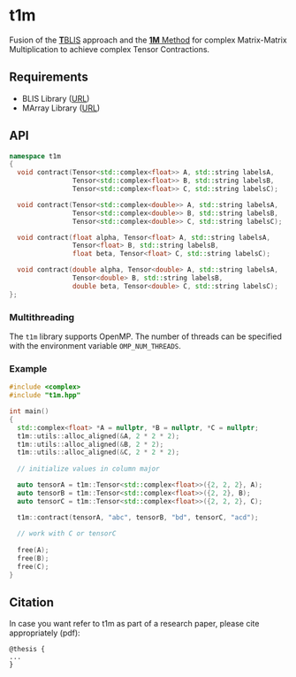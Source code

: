 # t1m

Fusion of the [**T**BLIS](https://github.com/devinamatthews/tblis) approach and the [**1M** Method](https://www.cs.utexas.edu/users/flame/pubs/blis6_toms_rev2.pdf) for complex Matrix-Matrix Multiplication to achieve complex Tensor Contractions. 

## Requirements

- BLIS Library ([URL](https://github.com/flame/blis))
- MArray Library ([URL](https://github.com/devinamatthews/marray))


## API 

```cpp
namespace t1m
{
  void contract(Tensor<std::complex<float>> A, std::string labelsA,
                Tensor<std::complex<float>> B, std::string labelsB,
                Tensor<std::complex<float>> C, std::string labelsC);

  void contract(Tensor<std::complex<double>> A, std::string labelsA,
                Tensor<std::complex<double>> B, std::string labelsB,
                Tensor<std::complex<double>> C, std::string labelsC);

  void contract(float alpha, Tensor<float> A, std::string labelsA,
                Tensor<float> B, std::string labelsB,
                float beta, Tensor<float> C, std::string labelsC);

  void contract(double alpha, Tensor<double> A, std::string labelsA,
                Tensor<double> B, std::string labelsB,
                double beta, Tensor<double> C, std::string labelsC);
};
```

### Multithreading 

The `t1m` library supports OpenMP. The number of threads can be specified with the environment variable `OMP_NUM_THREADS`.

### Example

```cpp
#include <complex>
#include "t1m.hpp"

int main() 
{
  std::complex<float> *A = nullptr, *B = nullptr, *C = nullptr;
  t1m::utils::alloc_aligned(&A, 2 * 2 * 2);
  t1m::utils::alloc_aligned(&B, 2 * 2);
  t1m::utils::alloc_aligned(&C, 2 * 2 * 2);
  
  // initialize values in column major

  auto tensorA = t1m::Tensor<std::complex<float>>({2, 2, 2}, A);
  auto tensorB = t1m::Tensor<std::complex<float>>({2, 2}, B);
  auto tensorC = t1m::Tensor<std::complex<float>>({2, 2, 2}, C);

  t1m::contract(tensorA, "abc", tensorB, "bd", tensorC, "acd");
  
  // work with C or tensorC
  
  free(A);
  free(B);
  free(C);
}
```

## Citation

In case you want refer to t1m as part of a research paper, please cite appropriately (pdf):

```text.bibtex
@thesis {
...
}
